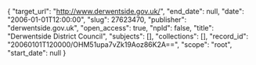 {
  "target_url": "http://www.derwentside.gov.uk/", 
  "end_date": null, 
  "date": "2006-01-01T12:00:00", 
  "slug": 27623470, 
  "publisher": "derwentside.gov.uk", 
  "open_access": true, 
  "npld": false, 
  "title": "Derwentside District Council", 
  "subjects": [], 
  "collections": [], 
  "record_id": "20060101T120000/OHM51upa7vZk19Aoz86K2A==", 
  "scope": "root", 
  "start_date": null
}

